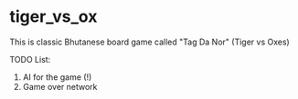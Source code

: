 # tiger_vs_ox
This is classic Bhutanese board game called "Tag Da Nor" (Tiger vs Oxes)

TODO List:
1. AI for the game (!)
2. Game over network
